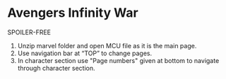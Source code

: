 # Avengers Infinity War
SPOILER-FREE

1. Unzip marvel folder and open MCU file as it is the main page.
2. Use navigation bar at “TOP” to change pages.
3. In character section use "Page numbers" given at bottom to navigate through character section.
